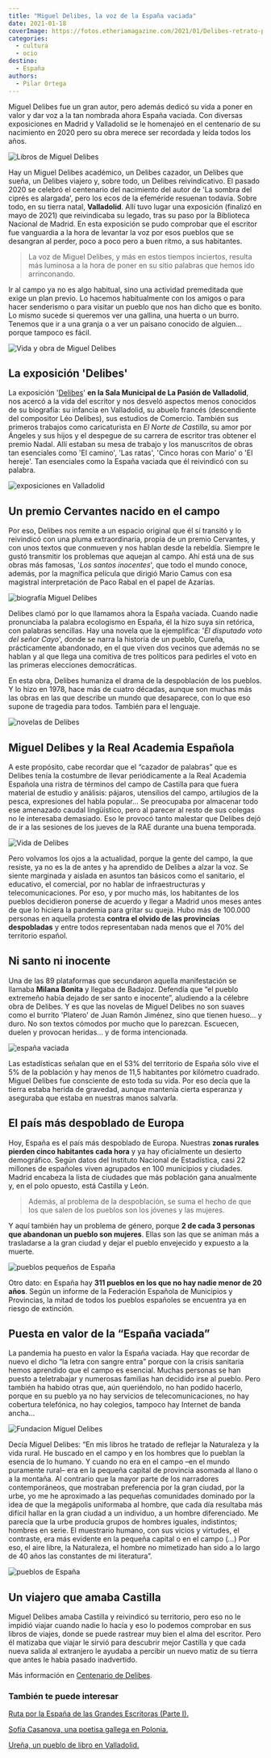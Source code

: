 ```yaml
---
title: "Miguel Delibes, la voz de la España vaciada"
date: 2021-01-18
coverImage: https://fotos.etheriamagazine.com/2021/01/Delibes-retrato-perfil.jpg
categories: 
  - cultura
  - ocio
destino: 
  - España
authors: 
  - Pilar Ortega
---
```


Miguel Delibes fue un gran autor, pero además dedicó su vida a poner en valor y dar voz a la tan nombrada ahora España vaciada. Con diversas exposiciones en Madrid y Valladolid se le homenajeó en el centenario de su nacimiento en 2020 pero su obra merece ser recordada y leída todos los años.

![Libros de Miguel Delibes](https://fotos.etheriamagazine.com/2021/01/Delibes-retrato-perfil.jpg "Delibes fue un referente y un ejemplo de honestidad y compromiso. © Fundación Miguel Delibes")

Hay un Miguel Delibes académico, un Delibes cazador, un Delibes que sueña, un Delibes 
viajero y, sobre todo, un Delibes reivindicativo. El pasado 2020 se celebró el 
centenario del nacimiento del autor de 'La sombra del ciprés es alargada', pero los ecos 
de la efeméride resuenan todavía. Sobre todo, en su tierra natal, **Valladolid**. Allí 
tuvo lugar una exposición (finalizó en mayo de 2021) que reivindicaba su legado, tras su 
paso por la Biblioteca Nacional de Madrid. En esta exposición se pudo comprobar que el 
escritor fue vanguardia a la hora de levantar la voz por esos pueblos que se desangran 
al perder, poco a poco pero a buen ritmo, a sus habitantes. 

> La voz de Miguel Delibes, y más en estos tiempos inciertos, resulta más luminosa a la 
> hora de poner en su sitio palabras que hemos ido arrinconando. 

Ir al campo ya no es algo habitual, sino una actividad premeditada que exige un plan 
previo. Lo hacemos habitualmente con los amigos o para hacer senderismo o para visitar 
un pueblo que nos han dicho que es bonito. Lo mismo sucede si queremos ver una gallina, 
una huerta o un burro. Tenemos que ir a una granja o a ver un paisano conocido de 
alguien… porque tampoco es fácil. 

![Vida y obra de Miguel Delibes](https://fotos.etheriamagazine.com/2021/01/Delibes-exposicion.jpg "Exposición 'Delibes'. © Fundación Miguel Delibes")

## La exposición 'Delibes'

La exposición '[Delibes](http://www.centenariodelibes.es/exposicion-delibes/)' **en la 
Sala Municipal de La Pasión de Valladolid**, nos acercó a la vida del escritor y nos 
desveló aspectos menos conocidos de su biografía: su infancia en Valladolid, su abuelo 
francés (descendiente del compositor Léo Delibes), sus estudios de Comercio. También sus 
primeros trabajos como caricaturista en _El Norte de Castilla_, su amor por Ángeles y 
sus hijos y el despegue de su carrera de escritor tras obtener el premio Nadal. Allí 
estaban su mesa de trabajo y los manuscritos de obras tan esenciales como 'El camino', 
'Las ratas', 'Cinco horas con Mario' o 'El hereje'. Tan esenciales como la España 
vaciada que él reivindicó con su palabra. 

![exposiciones en Valladolid](https://fotos.etheriamagazine.com/2021/01/Delibes-exposicion-sala.jpg "La exposición muestra los manuscritos originales de sus principales obras. © Fundación Miguel Delibes")

## Un premio Cervantes nacido en el campo

Por eso, Delibes nos remite a un espacio original que él sí transitó y lo reivindicó con 
una pluma extraordinaria, propia de un premio Cervantes, y con unos textos que conmueven 
y nos hablan desde la rebeldía. Siempre le gustó transmitir los problemas que aquejan al 
campo. Ahí está una de sus obras más famosas, '_Los santos inocentes_', que todo el 
mundo conoce, además, por la magnífica película que dirigió Mario Camus con esa 
magistral interpretación de Paco Rabal en el papel de Azarías. 

![biografía Miguel Delibes](https://fotos.etheriamagazine.com/2021/01/Delibes-retrato.jpg "Miguel Delibes es uno de los escritores más leídos y admirados de la literatura en español del siglo XX. © Fundación Miguel Delibes")

Delibes clamó por lo que llamamos ahora la España vaciada. Cuando nadie pronunciaba la 
palabra ecologismo en España, él la hizo suya sin retórica, con palabras sencillas. Hay 
una novela que la ejemplifica: '_El disputado voto del señor Cayo_', donde se narra la 
historia de un pueblo, Cureña, prácticamente abandonado, en el que viven dos vecinos que 
además no se hablan y al que llega una comitiva de tres políticos para pedirles el voto 
en las primeras elecciones democráticas. 

En esta obra, Delibes humaniza el drama de la despoblación de los pueblos. Y lo hizo en 
1978, hace más de cuatro décadas, aunque son muchas más las obras en las que describe un 
mundo que desaparece, con lo que eso supone de tragedia para todos. También para el 
lenguaje. 

![novelas de Delibes](https://fotos.etheriamagazine.com/2021/01/delibes-exposicion-fotos-viajes.jpg "Libros de Delibes presentes en la exposición. © Fundación Miguel Delibes")

## Miguel Delibes y la Real Academia Española

A este propósito, cabe recordar que el “cazador de palabras” que es Delibes tenía la 
costumbre de llevar periódicamente a la Real Academia Española una ristra de términos 
del campo de Castilla para que fuera material de estudio y análisis: pájaros, utensilios 
del campo, artilugios de la pesca, expresiones del habla popular… Se preocupaba por 
almacenar todo ese amenazado caudal lingüístico, pero al parecer al resto de sus colegas 
no le interesaba demasiado. Eso le provocó tanto malestar que Delibes dejó de ir a las 
sesiones de los jueves de la RAE durante una buena temporada. 

![Vida de Delibes](https://fotos.etheriamagazine.com/2021/01/Delibes-joven.jpg "Delibes fue siempre un intelectual rebelde. © Fundación Miguel Delibes")

Pero volvamos los ojos a la actualidad, porque la gente del campo, la que resiste, ya no 
es la de antes y ha aprendido de Delibes a alzar la voz. Se siente marginada y aislada 
en asuntos tan básicos como el sanitario, el educativo, el comercial, por no hablar de 
infraestructuras y telecomunicaciones. Por eso, y por mucho más, los habitantes de los 
pueblos decidieron ponerse de acuerdo y llegar a Madrid unos meses antes de que lo 
hiciera la pandemia para gritar su queja. Hubo más de 100.000 personas en aquella 
protesta **contra el olvido de las provincias despobladas** y entre todos representaban 
nada menos que el 70% del territorio español. 

## Ni santo ni inocente

Una de las 89 plataformas que secundaron aquella manifestación se llamaba **Milana 
Bonita** y llegaba de Badajoz. Defendía que “el pueblo extremeño había dejado de ser 
santo e inocente”, aludiendo a la célebre obra de Delibes. Y es que las novelas de 
Miguel Delibes no son suaves como el burrito 'Platero' de Juan Ramón Jiménez, sino que 
tienen hueso… y duro. No son textos cómodos por mucho que lo parezcan. Escuecen, duelen 
y provocan heridas… y de forma intencionada. 

![españa vaciada](https://fotos.etheriamagazine.com/2021/01/Pueblo-Josa-de-Cadi.jpg "Josa del Cadí, pueblo de Lérida de 20 habitantes. © Ángel Santos")

Las estadísticas señalan que en el 53% del territorio de España sólo vive el 5% de la 
población y hay menos de 11,5 habitantes por kilómetro cuadrado. Miguel Delibes fue 
consciente de esto toda su vida. Por eso decía que la tierra estaba herida de gravedad, 
aunque mantenía cierta esperanza y aseguraba que estaba en nuestras manos salvarla. 

## El país más despoblado de Europa

Hoy, España es el país más despoblado de Europa. Nuestras **zonas rurales pierden cinco 
habitantes cada hora** y ya hay oficialmente un desierto demográfico. Según datos del 
Instituto Nacional de Estadística, casi 22 millones de españoles viven agrupados en 100 
municipios y ciudades. Madrid encabeza la lista de ciudades que más población gana 
anualmente y, en el polo opuesto, está Castilla y León. 

> Además, al problema de la despoblación, se suma el hecho de que los que salen de los 
> pueblos son los jóvenes y las mujeres. 

Y aquí también hay un problema de género, porque **2 de cada 3 personas que abandonan un 
pueblo son mujeres**. Ellas son las que se animan más a trasladarse a la gran ciudad y 
dejar el pueblo envejecido y expuesto a la muerte. 

![pueblos pequeños de España](https://fotos.etheriamagazine.com/2021/01/Pueblo-Arcos-de-Jalon.jpg "Imagen de Arcos de Jalón, en Soria, un pueblo de 1.500 habitantes. © Alan Angelats")

Otro dato: en España hay **311 pueblos en los que no hay nadie menor de 20 años**. Según 
un informe de la Federación Española de Municipios y Provincias, la mitad de todos los 
pueblos españoles se encuentra ya en riesgo de extinción. 

## Puesta en valor de la “España vaciada”

La pandemia ha puesto en valor la España vaciada. Hay que recordar de nuevo el dicho “la 
letra con sangre entra” porque con la crisis sanitaria hemos aprendido que el campo es 
esencial. Muchas personas se han puesto a teletrabajar y numerosas familias han decidido 
irse al pueblo. Pero también ha habido otras que, aún queriéndolo, no han podido 
hacerlo, porque en su pueblo ya no hay servicios de telecomunicaciones, no hay cobertura 
telefónica, no hay colegios, tampoco hay Internet de banda ancha… 

![Fundacion Miguel Delibes](https://fotos.etheriamagazine.com/2021/01/Delibes-escritor.jpg "El escritor reivindicó siempre el gran tesoro de la España vaciada. © Fundación Miguel Delibes")

Decía Miguel Delibes: “En mis libros he tratado de reflejar la Naturaleza y la vida 
rural. He buscado en el campo y en los hombres que lo pueblan la esencia de lo humano. Y 
cuando no era en el campo –en el mundo puramente rural– era en la pequeña capital de 
provincia asomada al llano o a la montaña. Al contrario que la mayor parte de los 
narradores contemporáneos, que mostraban preferencia por la gran ciudad, por la urbe, yo 
me he aproximado a las pequeñas comunidades dominado por la idea de que la megápolis 
uniformaba al hombre, que cada día resultaba más difícil hallar en la gran ciudad a un 
individuo, a un hombre diferenciado. Me parecía que la urbe producía grupos de hombres 
iguales, indistintos; hombres en serie. El muestrario humano, con sus vicios y virtudes, 
el contraste, era más evidente en la pequeña capital o en el campo (…) Por eso, el aire 
libre, la Naturaleza, el hombre no mimetizado han sido a lo largo de 40 años las 
constantes de mi literatura”. 

![pueblos de España](https://fotos.etheriamagazine.com/2021/01/Pueblo-Puebla-de-Sanbria.jpg "Calle de Puebla de Sanabria. © Juan Gómez")

## Un viajero que amaba Castilla

Miguel Delibes amaba Castilla y reivindicó su territorio, pero eso no le impidió viajar 
cuando nadie lo hacía y eso lo podemos comprobar en sus libros de viajes, donde se puede 
rastrear muy bien el alma del escritor. Pero él matizaba que viajar le sirvió para 
descubrir mejor Castilla y que cada nueva salida al extranjero le ayudaba a percibir un 
nuevo matiz de su tierra que antes le había pasado inadvertido. 

Más información en [Centenario de Delibes](https://centenariodelibes.es/). 

### También te puede interesar

[Ruta por la España de las Grandes Escritoras (Parte 
I).](https://etheriamagazine.com/2020/06/15/viaje-por-la-espana-de-las-grandes-escritoras-del-siglo-xx/) 

[Sofía Casanova, una poetisa gallega en 
Polonia.](https://etheriamagazine.com/2018/09/10/la-poetisa-sofia-casanova-una-gallega-en-polonia/) 

[Ureña, un pueblo de libro en 
Valladolid.](https://etheriamagazine.com/2020/05/22/viajes-por-espana-uruena-un-pueblo-de-libro-en-valladolid/)
